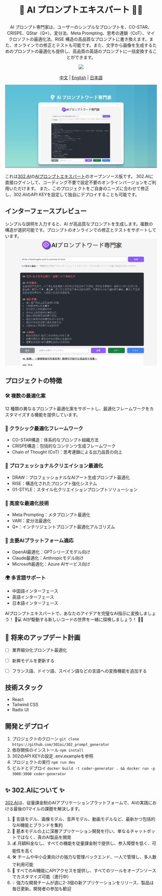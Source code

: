  # <p align="center">🤖 AI プロンプトエキスパート 🚀✨</p>


<p align="center">AI プロンプト専門家は、ユーザーのシンプルなプロンプトを、CO-STAR、CRISPE、QStar（Q*）、変分法、Meta Prompting、思考の連鎖（CoT）、マイクロソフトの最適化法、RISE 構造の高品質なプロンプトに書き換えます。また、オンラインでの修正とテストも可能です。また、文字から画像を生成するためのプロンプトの最適化も提供し、高品質の英語のプロンプトに一括変換することができます。</p>

<p align="center"><a href="https://302.ai/tools/word/" target="blank"><img src="https://file.302ai.cn/gpt/imgs/github/302_badge.png" /></a></p >

<p align="center"><a href="README zh.md">中文</a> | <a href="README.md">English</a> | <a href="README_ja.md">日本語</a></p>

![インターフェースプレビュー](docs/提示词专家jp.png)

これは[302.AI](https://302.ai)の[AIプロンプトエキスパート](https://302.ai/tools/prompter/)のオープンソース版です。
302.AIに直接ログインして、コーディング不要で設定不要のオンラインバージョンをご利用いただけます。
また、このプロジェクトをご自身のニーズに合わせて修正し、302.AIのAPI KEYを設定して独自にデプロイすることも可能です。


## インターフェースプレビュー
シンプルな説明を入力すると、AI が高品質なプロンプトを生成します。複数の構造が選択可能です。プロンプトのオンラインでの修正とテストをサポートしています。
![インターフェースプレビュー](docs/提示专家2.png)

## プロジェクトの特徴
### 🛠️ 複数の最適化案
12 種類の異なるプロンプト最適化案をサポートし、最適化フレームワークをカスタマイズする機能を提供しています。 

### 🎯 クラシック最適化フレームワーク
- CO-STAR構造：体系的なプロンプト組織方法
- CRISPE構造：包括的なコンテンツ生成フレームワーク
- Chain of Thought (CoT)：思考連鎖による出力品質の向上
### 🎯 プロフェッショナルクリエイション最適化
- DRAW：プロフェッショナルなAIアート生成プロンプト最適化
- RISE：構造化されたプロンプト強化システム
- O1-STYLE：スタイル化クリエイションプロンプトソリューション
### 🎯 高度な最適化技術
- Meta Prompting：メタプロンプト最適化
- VARI：変分法最適化
- Q*：インテリジェントプロンプト最適化アルゴリズム
### 🎯 主要AIプラットフォーム適応
- OpenAI最適化：GPTシリーズモデル向け
- Claude最適化：Anthropicモデル向け
- Microsoft最適化：Azure AIサービス向け
### 🌍 多言語サポート
- 中国語インターフェース
- 英語インターフェース
- 日本語インターフェース


AIプロンプトエキスパートで、あなたのアイデアを完璧なAI指示に変換しましょう！ 🎉💻 AIが駆動する新しいコードの世界を一緒に探検しましょう！ 🌟🚀

## 🚩 将来のアップデート計画
- [ ] 業界細分化プロンプト最適化
- [ ] 新興モデルを更新する
- [ ] フランス語、ドイツ語、スペイン語などの言語への変換機能を追加する


## 技術スタック
- React
- Tailwind CSS
- Radix UI

## 開発とデプロイ
1. プロジェクトのクローン `git clone https://github.com/302ai/302_prompt_generator`
2. 依存関係のインストール `npm install`
3. 302のAPI KEYの設定 .env.exampleを参照
4. プロジェクトの実行 `npm run dev`
5. ビルドとデプロイ `docker build -t coder-generator . && docker run -p 3000:3000 coder-generator`


## ✨ 302.AIについて ✨
[302.AI](https://302.ai)は、従量課金制のAIアプリケーションプラットフォームで、AIの実践における最後の1マイルの課題を解決します。
1. 🧠 言語モデル、画像モデル、音声モデル、動画モデルなど、最新かつ包括的なAI機能とブランドを集約
2. 🚀 基本モデルの上に深層アプリケーション開発を行い、単なるチャットボットではなく、真のAI製品を開発
3. 💰 月額料金なし、すべての機能を従量課金制で提供し、参入障壁を低く、可能性を高く
4. 🛠 チームや中小企業向けの強力な管理バックエンド、一人で管理し、多人数で利用可能
5. 🔗 すべてのAI機能にAPIアクセスを提供し、すべてのツールをオープンソースでカスタマイズ可能（進行中）
6. 💡 強力な開発チームが週に2-3個の新アプリケーションをリリース、製品は毎日更新。開発者の参加も歓迎
